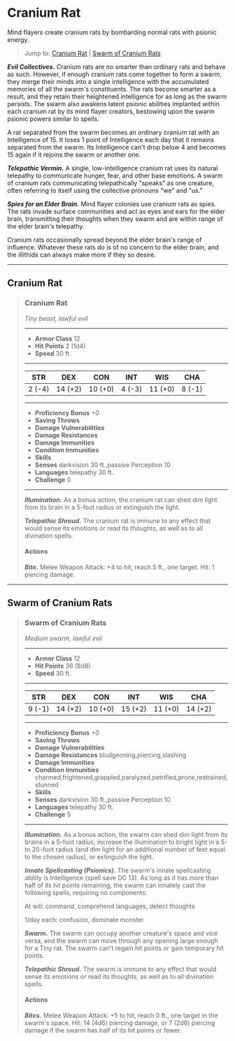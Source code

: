 # Cranium Rat
Mind flayers create cranium rats by bombarding normal rats with psionic energy.

> Jump to: [Cranium Rat](#cranium-rat) | [Swarm of Cranium Rats](#swarm-of-cranium-rats)

***Evil Collectives.*** Cranium rats are no smarter than ordinary rats and behave as such. However, if enough cranium rats come together to form a swarm, they merge their minds into a single intelligence with the accumulated memories of all the swarm's constituents. The rats become smarter as a result, and they retain their heightened intelligence for as long as the swarm persists. The swarm also awakens latent psionic abilities implanted within each cranium rat by its mind flayer creators, bestowing upon the swarm psionic powers similar to spells.

A rat separated from the swarm becomes an ordinary cranium rat with an Intelligence of 15. It loses 1 point of Intelligence each day that it remains separated from the swarm. Its Intelligence can't drop below 4 and becomes 15 again if it rejoins the swarm or another one.

***Telepathic Vermin.*** A single, low-intelligence cranium rat uses its natural telepathy to communicate hunger, fear, and other base emotions. A swarm of cranium rats communicating telepathically "speaks" as one creature, often referring to itself using the collective pronouns "we" and "us."

***Spies for an Elder Brain.*** Mind flayer colonies use cranium rats as spies. The rats invade surface communities and act as eyes and ears for the elder brain, transmitting their thoughts when they swarm and are within range of the elder brain's telepathy.

Cranium rats occasionally spread beyond the elder brain's range of influence. Whatever these rats do is of no concern to the elder brain, and the illithids can always make more if they so desire.

---

## Cranium Rat

>### Cranium Rat
>*Tiny beast, lawful evil*
>___
>- **Armor Class** 12
>- **Hit Points** 2 (1d4)
>- **Speed** 30 ft.
>___
>|**STR**|**DEX**|**CON**|**INT**|**WIS**|**CHA**|
>|:---:|:---:|:---:|:---:|:---:|:---:|
>|2 (-4)|14 (+2)|10 (+0)|4 (-3)|11 (+0)|8 (-1)|
>
>___
>- **Proficiency Bonus** +0
>- **Saving Throws** 
>- **Damage Vulnerabilities** 
>- **Damage Resistances** 
>- **Damage Immunities** 
>- **Condition Immunities** 
>- **Skills** 
>- **Senses** darkvision 30 ft.,passive Perception 10
>- **Languages** telepathy 30 ft.
>- **Challenge** 0
>___
>
>***Illumination.*** As a bonus action, the cranium rat can shed dim light from its brain in a 5-foot radius or extinguish the light.
>
>***Telepathic Shroud.*** The cranium rat is immune to any effect that would sense its emotions or read its thoughts, as well as to all divination spells.
>
>#### Actions
>***Bite.*** Melee Weapon Attack: +4 to hit, reach 5 ft., one target. Hit: 1 piercing damage.
>

---

## Swarm of Cranium Rats

>### Swarm of Cranium Rats
>*Medium swarm, lawful evil*
>___
>- **Armor Class** 12
>- **Hit Points** 36 (8d8)
>- **Speed** 30 ft.
>___
>|**STR**|**DEX**|**CON**|**INT**|**WIS**|**CHA**|
>|:---:|:---:|:---:|:---:|:---:|:---:|
>|9 (-1)|14 (+2)|10 (+0)|15 (+2)|11 (+0)|14 (+2)|
>
>___
>- **Proficiency Bonus** +0
>- **Saving Throws** 
>- **Damage Vulnerabilities** 
>- **Damage Resistances** bludgeoning,piercing,slashing
>- **Damage Immunities** 
>- **Condition Immunities** charmed,frightened,grappled,paralyzed,petrified,prone,restrained,stunned
>- **Skills** 
>- **Senses** darkvision 30 ft.,passive Perception 10
>- **Languages** telepathy 30 ft.
>- **Challenge** 5
>___
>***Illumination.*** As a bonus action, the swarm can shed dim light from its brains in a 5-foot radius, increase the illumination to bright light in a 5- to 20-foot radius (and dim light for an additional number of feet equal to the chosen radius), or extinguish the light.
>
>***Innate Spellcasting (Psionics).*** The swarm's innate spellcasting ability is Intelligence (spell save DC 13). As long as it has more than half of its hit points remaining, the swarm can innately cast the following spells, requiring no components:
>
>At will: command, comprehend languages, detect thoughts
>
>1/day each: confusion, dominate monster
>
>***Swarm.*** The swarm can occupy another creature's space and vice versa, and the swarm can move through any opening large enough for a Tiny rat. The swarm can't regain hit points or gain temporary hit points.
>
>***Telepathic Shroud.*** The swarm is immune to any effect that would sense its emotions or read its thoughts, as well as to all divination spells.
>
>#### Actions
>***Bites.*** Melee Weapon Attack: +5 to hit, reach 0 ft., one target in the swarm's space. Hit: 14 (4d6) piercing damage, or 7 (2d6) piercing damage if the swarm has half of its hit points or fewer.
>

